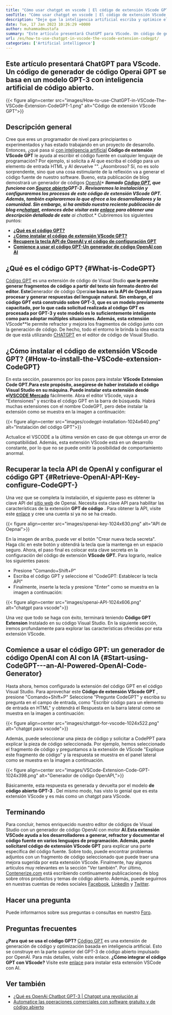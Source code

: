 ```yaml
---
title: "Cómo usar chatgpt en vscode | El código de extensión VScode GPT" 
seoTitle: "Cómo usar chatgpt en vscode | El código de extensión VScode GPT" 
description: "Deje que la inteligencia artificial escriba y optimice el código fuente utilizando la API de OpenAI. El código de extensión VSCode GPT está alimentado por GPT-3, que es un modelo NLP de código abierto." 
date: Tue, 17 Jan 2023 10:26:29 +0000
author: muhammadmustafa
summary: "Este artículo presentará ChatGPT para VScode. Un código de generador de código Operai GPT se basa en un modelo GPT-3 con inteligencia artificial de código abierto." 
url: /es/how-to-use-chatgpt-in-vscode-the-vscode-extension-codegpt/
categories: ['Artificial intelligence']
---
```


## **Este artículo presentará ChatGPT para VScode. Un código de generador de código Operai GPT se basa en un modelo GPT-3 con inteligencia artificial de código abierto.** 

{{< figure align=center src="images/How-to-use-ChatGPT-in-VSCode-The-VSCode-Extension-CodeGPT-1.png" alt="Código de extensión VScode GPT">}}


## Descripción general
Cree que eres un programador de nivel para principiantes o experimentados y has estado trabajando en un proyecto de desarrollo. Entonces, ¿qué pasa si [con inteligencia artificial][1] **Código de extensión VScode GPT** le ayuda al escribir el código fuente en cualquier lenguaje de programación? Por ejemplo, si solicita a AI que escriba el código para un elemento de entrada HTML y AI devuelve "". ¿Asombroso?
Sí, no es solo sorprendente, sino que una cosa estimulante de la reflexión va a generar el código fuente de nuestro software. Bueno, esta publicación de blog demostrará un generador de códigos [OpenAI][2]* ***llamado [Código GPT][3], que funciona con [Source abierto][4]**GPT-3 **. Revisaremos la instalación y configuraremos los procesos de este código de extensión VScode GPT. Además, también exploraremos lo que ofrece a los desarrolladores y la comunidad. Sin embargo, si ha omitido nuestra reciente publicación de blog en**[chatgpt][5]**, entonces debe visitar este [enlace][6] para obtener una descripción detallada de este** ai chatbot.**
Cubriremos los siguientes puntos:
* [ **¿Qué es el código GPT?** ][7]
* [ **¿Cómo instalar el código de extensión VScode GPT?** ][8]
* [ **Recupere la tecla API de OpenAI y el código de configuración GPT** ][9]
* [ **Comience a usar el código GPT-Un generador de código OpenAI con AI** ][10]

## ¿Qué es el código GPT? {#What-is-CodeGPT}

[Código GPT][3] es una extensión de código de Visual Studio **que le permite generar fragmentos de código a partir del texto sin formato dentro del editor. Este**Generador de código Operai**se basa en la API de OpenAI para procesar y generar respuestas del lenguaje natural. Sin embargo, el código GPT está construido sobre GPT-3, que es un modelo previamente capacitado, por lo que cada solicitud realizada al código GPT es procesada por GPT-3 y este modelo es lo suficientemente inteligente como para adoptar múltiples situaciones. Además, esta extensión** VScode**le permite refractor y mejora los fragmentos de código junto con la generación de código. De hecho, todo el entorno le brinda la idea exacta de que está utilizando [CHATGPT][11] en el editor de código de Visual Studio.

## ¿Cómo instalar el código de extensión VScode GPT? {#How-to-install-the-VSCode-extension-CodeGPT}

En esta sección, pasaremos por los pasos para instalar **VScode Extension Code GPT.**Para este propósito, asegúrese de haber instalado el código Visual Studio en su máquina. Puede instalar esta extensión desde el**[VSCODE Mercado][12]** fácilmente.
Abra el editor VScode, vaya a "Extensiones" y escriba el código GPT en la barra de búsqueda. Habrá muchas extensiones con el nombre CodeGPT, pero debe instalar la extensión como se muestra en la imagen a continuación:

{{< figure align=center src="images/codegpt-installation-1024x640.png" alt="Instalación del código GPT">}}

Actualice el VSCODE a la última versión en caso de que obtenga un error de compatibilidad. Además, esta extensión VScode está en un desarrollo constante, por lo que no se puede omitir la posibilidad de comportamiento anormal.

## Recuperar la tecla API de OpenAI y configurar el código GPT {#Retrieve-OpenAI-API-Key-configure-CodeGPT-}

Una vez que se completa la instalación, el siguiente paso es obtener la clave API del [sitio web][13] de Openai. Necesita esta clave API para habilitar las características de la extensión **GPT de código** . Para obtener la API, visite este [enlace][13] y cree una cuenta si ya no se ha creado.

{{< figure align=center src="images/openai-key-1024x630.png" alt="API de Oepnai">}}

En la imagen de arriba, puede ver el botón "Crear nueva tecla secreta". Haga clic en este botón y obtendrá la tecla que la mantenga en un espacio seguro. Ahora, el paso final es colocar esta clave secreta en la configuración del código de extensión **VScode GPT.** Para lograrlo, realice los siguientes pasos:
  * Presione "Comando+Shift+P"
  * Escriba el código GPT y seleccione el "CodeGPT: Establecer la tecla API"
  * Finalmente, inserte la tecla y presione "Enter" como se muestra en la imagen a continuación:

{{< figure align=center src="images/openai-API-1024x606.png" alt="chatgpt para vscode">}}

Una vez que todo se haga con éxito, terminará teniendo **Código GPT Extension** Instalado en su código Visual Studio. En la siguiente sección, iremos profundamente para explorar las características ofrecidas por esta extensión VScode.

## Comience a usar el código GPT: un generador de código OpenAI con AI con IA {#Start-using-CodeGPT---an-AI-Powered-OpenAI-Code-Generator}

Hasta ahora, hemos configurado la extensión del código GPT en el código Visual Studio. Para aprovechar este **Código de extensión VScode GPT** , presione "Comando+Shift+P" Seleccione "Pregunte CodeGPT" y escriba su pregunta en el campo de entrada, como "Escribir código para un elemento de entrada en HTML" y obtendrá el Respuesta en la barra lateral como se muestra en la imagen a continuación:

{{< figure align=center src="images/chatgpt-for-vscode-1024x522.png" alt="chatgpt para vscode">}}

Además, puede seleccionar una pieza de código y solicitar a CodePPT para explicar la pieza de código seleccionada. Por ejemplo, hemos seleccionado el fragmento de código y preguntamos a la extensión de VScode "Explique este fragmento de código" y la respuesta se muestra en el panel lateral como se muestra en la imagen a continuación.

{{< figure align=center src="images/VSCode-Extension-Code-GPT-1024x398.png" alt="Generador de código OpenAPI,">}}

Básicamente, esta respuesta es generada y devuelta por el modelo **de código abierto GPT-3** . Del mismo modo, has visto lo genial que es esta extensión VScode y es más como un chatgpt para VScode.

## Terminando
Para concluir, hemos enriquecido nuestro editor de códigos de Visual Studio con un generador de código OpenAI con motor **AI.**Esta extensión VSCode ayuda a los desarrolladores a generar, refractor y documentar el código fuente en varios lenguajes de programación. Además, puede solicitar**el código de extensión VScode GPT** para explicar una parte específica del código fuente. Sobre todo, puede encontrar problemas adjuntos con un fragmento de código seleccionado que puede traer una mejora sugerida por esta extensión VScode. Finalmente, hay algunos artículos muy relevantes en la sección "Ver también".
Por último, [Contenerize.com][4] está escribiendo continuamente publicaciones de blog sobre otros productos y temas de código abierto. Además, puede seguirnos en nuestras cuentas de redes sociales [Facebook][14], [LinkedIn][15] y [Twitter][16].

## Hacer una pregunta
Puede informarnos sobre sus preguntas o consultas en nuestro [Foro][17].

## Preguntas frecuentes
**¿Para qué se usa el código GPT?** 
[Código GPT][3] es una extensión de generación de código y optimización basada en inteligencia artificial. Esto se construye en la parte superior del GPT-3 de código abierto impulsado por OpenAI. Para más detalles, visite este enlace.
**¿Cómo integrar el código GPT con VScode?** 
Visite este [enlace][9] para instalar esta extensión VSCode con AI.

## Ver también
  * [¿Qué es OpenAi Chatbot GPT-3 | Chatgpt una revolución ai][6]
  * [Automatice las operaciones comerciales con software gratuito y de código abierto][18]



[1]: https://blog.containerize.com/category/artificial-intelligence/
[2]: https://openai.com/
[3]: https://marketplace.visualstudio.com/items?itemName=timkmecl.codegpt3
[4]: https://www.containerize.com/
[5]: https://en.wikipedia.org/wiki/GPT-3
[6]: https://blog.containerize.com/artificial-intelligence/what-is-openai-chatbot-gpt-3-chatgpt-an-ai-revolution/
[7]: #What-is-CodeGPT
[8]: #How-to-install-the-VSCode-extension-CodeGPT
[9]: #Retrieve-OpenAI-API-Key-configure-CodeGPT-
[10]: #Start-using-CodeGPT---an-AI-Powered-OpenAI-Code-Generator
[11]: https://openai.com/blog/chatgpt/
[12]: https://marketplace.visualstudio.com/vscode
[13]: https://beta.openai.com/account/api-keys
[14]: https://web.facebook.com/containerize
[15]: https://www.linkedin.com/company/containerize/
[16]: https://twitter.com/containerize_co
[17]: https://forum.containerize.com/
[18]: https://blog.containerize.com/blogging/automate-business-operations-using-open-source-software/
